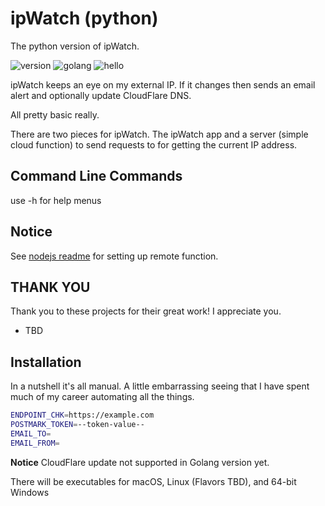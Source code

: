 # ipWatch (python)

The python version of ipWatch.

![version](https://img.shields.io/badge/version-0.1.0-lightblue)
![golang](https://img.shields.io/badge/%3E=1.22-lightblue)
![hello](https://img.shields.io/badge/hi-👋-lightgray)

ipWatch keeps an eye on my external IP. If it changes then sends an email alert and optionally update CloudFlare DNS.

All pretty basic really.

There are two pieces for ipWatch. The ipWatch app and a server (simple cloud function) to send requests to for getting the current IP address.

## Command Line Commands

use -h for help menus

## Notice

See [nodejs readme](../nodejs/readme.md) for setting up remote function.

## THANK YOU

Thank you to these projects for their great work! I appreciate you.

- TBD
<!-- - [requests](https://requests.readthedocs.io/en/latest/) -->

## Installation

In a nutshell it's all manual. A little embarrassing seeing that I have spent much of my career automating all the things.

```sh
ENDPOINT_CHK=https://example.com
POSTMARK_TOKEN=--token-value--
EMAIL_TO=
EMAIL_FROM=
```

**Notice** CloudFlare update not supported in Golang version yet.

There will be executables for macOS, Linux (Flavors TBD), and 64-bit Windows
